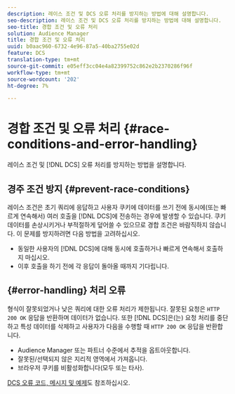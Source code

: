 ```yaml
---
description: 레이스 조건 및 DCS 오류 처리를 방지하는 방법에 대해 설명합니다.
seo-description: 레이스 조건 및 DCS 오류 처리를 방지하는 방법에 대해 설명합니다.
seo-title: 경합 조건 및 오류 처리
solution: Audience Manager
title: 경합 조건 및 오류 처리
uuid: b0aac960-6732-4e96-87a5-40ba2755e02d
feature: DCS
translation-type: tm+mt
source-git-commit: e05eff3cc04e4a82399752c862e2b2370286f96f
workflow-type: tm+mt
source-wordcount: '202'
ht-degree: 7%

---
```



# 경합 조건 및 오류 처리 {#race-conditions-and-error-handling}

레이스 조건 및 [!DNL DCS] 오류 처리를 방지하는 방법을 설명합니다.

## 경주 조건 방지 {#prevent-race-conditions}

레이스 조건은 초기 쿼리에 응답하고 사용자 쿠키에 데이터를 쓰기 전에 동시에(또는 빠르게 연속해서) 여러 호출을 [!DNL DCS]에 전송하는 경우에 발생할 수 있습니다. 쿠키 데이터를 손상시키거나 부적절하게 덮어쓸 수 있으므로 경합 조건은 바람직하지 않습니다. 이 문제를 방지하려면 다음 방법을 고려하십시오.

* 동일한 사용자의 [!DNL DCS]에 대해 동시에 호출하거나 빠르게 연속해서 호출하지 마십시오.
* 이후 호출을 하기 전에 각 응답이 돌아올 때까지 기다립니다.

## {#error-handling} 처리 오류

형식이 잘못되었거나 낮은 쿼리에 대한 오류 처리가 제한됩니다. 잘못된 요청은 `HTTP 200 OK` 응답을 반환하며 데이터가 없습니다. 또한 [!DNL DCS]은(는) 요청 처리를 중단하고 특성 데이터를 삭제하고 사용자가 다음을 수행할 때 `HTTP 200 OK` 응답을 반환합니다.

* Audience Manager 또는 파트너 수준에서 추적을 옵트아웃합니다.
* 잘못된/선택되지 않은 지리적 영역에서 가져옵니다.
* 브라우저 쿠키를 비활성화합니다(모두 또는 타사).

[DCS 오류 코드, 메시지 및 예제](../../../api/dcs-intro/dcs-api-reference/dcs-error-codes.md)도 참조하십시오.